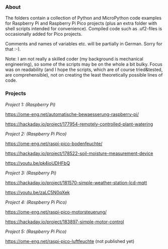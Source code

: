 ### About

The folders contain a collection of Python and MicroPython code examples for Raspberry Pi and Raspberry Pi Pico projects (plus an extra folder with shell scripts intended for convenience). Compiled code such as .uf2-files is occasionally added for Pico projects.

Comments and names of variables etc. will be partially in German. Sorry for that :-).

Note: I am not really a skilled coder (my background is mechanical engineering), so some of the scripts may be on the whole a bit bulky. Focus was on readability (and I hope the scripts, which are of course tried&tested, are comprehensible), not on creating the least theoretically possible lines of code.


### Projects

*Project 1: (Raspberry Pi)*

https://ome-eng.net/automatische-bewaesserung-raspberry-pi/ 

https://hackaday.io/project/177954-remotely-controlled-plant-watering

*Project 2: (Raspberry Pi Pico)*

https://ome-eng.net/raspi-pico-bodenfeuchte/

https://hackaday.io/project/178522-soil-moisture-measurement-device

https://youtu.be/pk4ioUDHFbQ

*Project 3: (Raspberry Pi)*

https://hackaday.io/project/181570-simple-weather-station-lcd-mqtt

https://youtu.be/zaLC5N0qXek

*Project 4: (Raspberry Pi Pico)*

https://ome-eng.net/raspi-pico-motorsteuerung/

https://hackaday.io/project/183897-simple-motor-control

*Project 5: (Raspberry Pi Pico)*

https://ome-eng.net/raspi-pico-luftfeuchte (not published yet)
